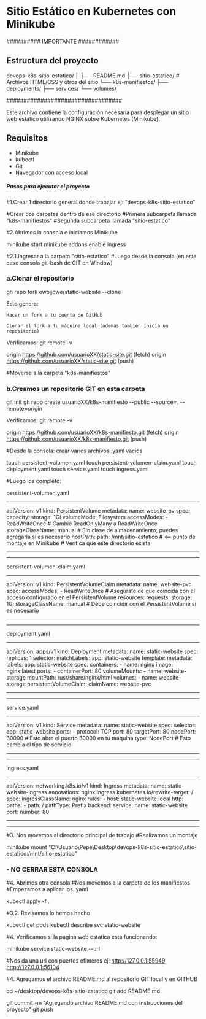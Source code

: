 # Sitio Estático en Kubernetes con Minikube


########## IMPORTANTE ############

## Estructura del proyecto ##
devops-k8s-sitio-estatico/
│
├── README.md
├── sitio-estatico/       # Archivos HTML/CSS y otros del sitio
└── k8s-manifiestos/
    ├── deployments/
    ├── services/
    └── volumes/

##################################


Este archivo contiene la configuración necesaria 
para desplegar un sitio web estático utilizando NGINX 
sobre Kubernetes (Minikube).

## Requisitos

- Minikube
- kubectl
- Git
- Navegador con acceso local



##### Pasos para ejecutar el proyecto ####

#1.Crear 1 directorio general donde trabajar ej: "devops-k8s-sitio-estatico"

#Crear dos carpetas dentro de ese directorio
#Primera subcarpeta llamada "k8s-manifiestos"
#Segunda subcarpeta llamada "sitio-estatico"

#2.Abrimos la consola e iniciamos Minikube

minikube start
minikube addons enable ingress

#2.1.Ingresar a la carpeta "sitio-estatico"
#Luego desde la consola (en este caso consola git-bash de GIT en Window)
### a.Clonar el repositorio

gh repo fork ewojjowe/static-website --clone

Esto genera:

    Hacer un fork a tu cuenta de GitHub

    Clonar el fork a tu máquina local (ademas también inicia un repositorio)

Verificamos:
git remote -v

origin  https://github.com/usuarioXX/static-site.git (fetch)
origin  https://github.com/usuarioXX/static-site.git (push)


#Moverse a la carpeta "k8s-manifiestos"
### b.Creamos un repositorio GIT en esta carpeta
 
git init
gh repo create usuarioXX/k8s-manifiesto --public --source=. --remote=origin

Verificamos:
git remote -v

origin  https://github.com/usuarioXX/k8s-manifiesto.git (fetch)
origin  https://github.com/usuarioXX/k8s-manifiesto.git (push)


#Desde la consola: crear varios archivos .yaml vacios

touch persistent-volumen.yaml
touch persistent-volumen-claim.yaml
touch deployment.yaml
touch service.yaml
touch ingress.yaml

#Luego los completo:

persistent-volumen.yaml
____________________________
apiVersion: v1
kind: PersistentVolume
metadata:
  name: website-pv
spec:
  capacity:
    storage: 1Gi
  volumeMode: Filesystem
  accessModes:
    - ReadWriteOnce  # Cambié ReadOnlyMany a ReadWriteOnce
  storageClassName: manual   # Sin clase de almacenamiento, puedes agregarla si es necesario
  hostPath:
    path: /mnt/sitio-estatico  # <== punto de montaje en Minikube  # Verifica que este directorio exista

____________________________
____________________________

persistent-volumen-claim.yaml
____________________________
apiVersion: v1
kind: PersistentVolumeClaim
metadata:
  name: website-pvc
spec:
  accessModes:
    - ReadWriteOnce  # Asegúrate de que coincida con el acceso configurado en el PersistentVolume
  resources:
    requests:
      storage: 1Gi
  storageClassName: manual   # Debe coincidir con el PersistentVolume si es necesario

____________________________
____________________________

deployment.yaml
____________________________
apiVersion: apps/v1
kind: Deployment
metadata:
  name: static-website
spec:
  replicas: 1
  selector:
    matchLabels:
      app: static-website
  template:
    metadata:
      labels:
        app: static-website
    spec:
      containers:
      - name: nginx
        image: nginx:latest
        ports:
          - containerPort: 80
        volumeMounts:
          - name: website-storage
            mountPath: /usr/share/nginx/html
      volumes:
        - name: website-storage
          persistentVolumeClaim:
            claimName: website-pvc

____________________________
____________________________

service.yaml
____________________________
apiVersion: v1
kind: Service
metadata:
  name: static-website
spec:
  selector:
    app: static-website
  ports:
    - protocol: TCP
      port: 80
      targetPort: 80
      nodePort: 30000  # Esto abre el puerto 30000 en tu máquina
  type: NodePort  # Esto cambia el tipo de servicio


____________________________
____________________________

ingress.yaml
____________________________
apiVersion: networking.k8s.io/v1
kind: Ingress
metadata:
  name: static-website-ingress
  annotations:
    nginx.ingress.kubernetes.io/rewrite-target: /
spec:
  ingressClassName: nginx
  rules:
    - host: static-website.local
      http:
        paths:
          - path: /
            pathType: Prefix
            backend:
              service:
                name: static-website
                port:
                  number: 80
____________________________
____________________________

#3. Nos movemos al directorio principal de trabajo
#Realizamos un montaje

minikube mount "C:\Usuario\Pepe\Desktop\devops-k8s-sitio-estatico\sitio-estatico:/mnt/sitio-estatico"

### - NO CERRAR ESTA CONSOLA

#4. Abrimos otra consola
#Nos movemos a la carpeta de los manifiestos
#Empezamos a aplicar los .yaml

kubectl apply -f .

#3.2. Revisamos lo hemos hecho

kubectl get pods
kubectl describe svc static-website

#4. Verificamos si la pagina web estatica esta funcionando:

minikube service static-website --url

#Nos da una url con puertos efimeros
ej:
http://127.0.0.1:55949
http://127.0.0.1:56104

#4. Agregamos el archivo README.md al repositorio GIT local y en GITHUB

cd ~/desktop/devops-k8s-sitio-estatico
git add README.md

git commit -m "Agregando archivo README.md con instrucciones del proyecto"
git push
